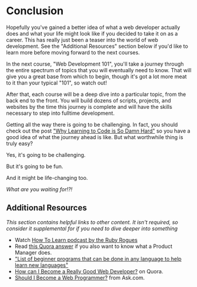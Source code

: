 # Conclusion
<!-- it might be a good idea to add the final part of the content here into the gearing up for success lesson -->

Hopefully you've gained a better idea of what a web developer actually does and what your life might look like if you decided to take it on as a career.  This has really just been a teaser into the world of web development.  See the "Additional Resources" section below if you'd like to learn more before moving forward to the next courses.

In the next course, "Web Development 101", you'll take a journey through the entire spectrum of topics that you will eventually need to know.  That will give you a great base from which to begin, though it's got a lot more meat to it than your typical "101", so watch out! 

After that, each course will be a deep dive into a particular topic, from the back end to the front.  You will build dozens of scripts, projects, and websites by the time this journey is complete and will have the skills necessary to step into fulltime development.  

Getting all the way there is going to be challenging.  In fact, you should check out the post ["Why Learning to Code is So Damn Hard"](http://www.vikingcodeschool.com/posts/why-learning-to-code-is-so-damn-hard) so you have a good idea of what the journey ahead is like.  But what worthwhile thing is truly easy?

Yes, it's going to be challenging.

But it's going to be fun.

And it might be life-changing too.

*What are you waiting for!?!*



## Additional Resources

*This section contains helpful links to other content. It isn't required, so consider it supplemental for if you need to dive deeper into something*

* Watch [How To Learn podcast by the Ruby Rogues](http://rubyrogues.com/131-rr-how-to-learn/)
* Read [this Quora answer](http://www.quora.com/Product-Management/What-does-a-great-product-manager-at-a-tech-startup-do-day-to-day-e-g-wireframe-feature-flow-etc) if you also want to know what a Product Manager does.
* ["List of beginner programs that can be done in any language to help learn new languages"](http://www.reddit.com/r/learnprogramming/comments/218ca9/list_of_beginner_programs_that_can_be_done_in_any/)
* [How can I Become a Really Good Web Developer?](http://www.quora.com/Computer-Programming/How-can-I-become-a-really-good-Web-Developer-starting-from-now-at-age-20-before-age-25) on Quora.
* [Should I Become a Web Programmer?](http://webdesign.about.com/od/jobs/p/should_I_become_a_web_programmer.htm) from Ask.com.
